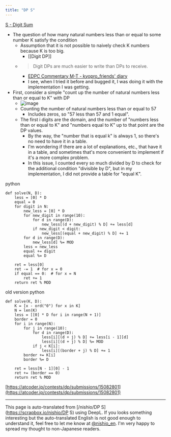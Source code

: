 ```yaml
---
title: "DP S"
---
```


[S - Digit Sum](https://atcoder.jp/contests/dp/tasks/dp_s)
- The question of how many natural numbers less than or equal to some number K satisfy the condition
    - Assumption that it is not possible to naively check K numbers because K is too big.
        - [[Digit DP]]
    - > Digit DPs are much easier to write than DPs to receive.
        - [EDPC Commentary M-T - kyopro_friends' diary](https://kyopro-friends.hatenablog.com/entry/2019/01/12/231035)
        - I see, when I tried it before and bugged it, I was doing it with the implementation I was getting.
- First, consider a simple "count up the number of natural numbers less than or equal to K" with DP
    - ![image](https://gyazo.com/c9063ac33df020121c1f8d9ce839578a/thumb/1000)
    - Counting the number of natural numbers less than or equal to 57
        - Includes zeros, so "57 less than 57 and 1 equal".
    - The first i digits are the domain, and the number of "numbers less than or equal to K" and "numbers equal to K" up to that point are the DP values.
        - By the way, the "number that is equal k" is always 1, so there's no need to have it in a table.
        - I'm wondering if there are a lot of explanations, etc., that have it in a table, and sometimes that's more convenient to implement if it's a more complex problem.
        - In this issue, I counted every so much divided by D to check for the additional condition "divisible by D", but in my implementation, I did not provide a table for "equal K".

python

```
def solve(N, D):
    less = [0] * D
    equal = 0
    for digit in N:
        new_less = [0] * D
        for new_digit in range(10):
            for d in range(D):
                new_less[(d + new_digit) % D] += less[d]
            if new_digit < digit:
                new_less[(equal + new_digit) % D] += 1
        for d in range(D):
            new_less[d] %= MOD
        less = new_less
        equal += digit
        equal %= D

    ret = less[0]
    ret -= 1  # for x = 0
    if equal == 0:  # for x = N
        ret += 1
    return ret % MOD
```



old version
python

```
def solve(K, D):
    K = [x - ord("0") for x in K]
    N = len(K)
    less = [[0] * D for i in range(N + 1)]
    border = 0
    for i in range(N):
        for j in range(10):
            for d in range(D):
                less[i][(d + j) % D] += less[i - 1][d]
                less[i][(d + j) % D] %= MOD
            if j < K[i]:
                less[i][(border + j) % D] += 1
        border += K[i]
        border %= D

    ret = less[N - 1][0] - 1
    ret += (border == 0)
    return ret % MOD
```


[https://atcoder.jp/contests/dp/submissions/15082801](https://atcoder.jp/contests/dp/submissions/15082801)

---
This page is auto-translated from [/nishio/DP S](https://scrapbox.io/nishio/DP S) using DeepL. If you looks something interesting but the auto-translated English is not good enough to understand it, feel free to let me know at [@nishio_en](https://twitter.com/nishio_en). I'm very happy to spread my thought to non-Japanese readers.
